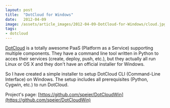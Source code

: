 ```yaml
---
layout: post
title:  "DotCloud for Windows"
date:   2012-04-09
image: /assets/article_images/2012-04-09-DotCloud-for-Windows/cloud.jpg
tags:
- dotcloud
---
```



[DotCloud](https://www.dotcloud.com) is a totally awesome PaaS (Platform as a Service) supporting multiple components. They have a command line tool written in Python to acces their services (create, deploy, push, etc.), but they actually all run Linux or OS X and they don't have an official installer for Windows.

So I have created a simple installer to setup DotCloud CLI (Command-Line Interface) on Windows. The setup includes all prerequisites (Python, Cygwin, etc.) to run DotCloud.

Project's page: [https://github.com/speier/DotCloudWin](https://github.com/speier/DotCloudWin)
